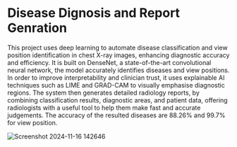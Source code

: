 # Disease Dignosis and Report Genration
This project uses deep learning to automate disease classification and view position identification in chest X-ray images, enhancing diagnostic accuracy and efficiency. It is built on DenseNet, a state-of-the-art convolutional neural network, the model accurately identifies diseases and view positions. In order to improve interpretability and clinician trust, it uses explainable AI techniques such as LIME and GRAD-CAM to visually emphasise diagnostic regions. The system then generates detailed radiology reports, by combining classification results, diagnostic areas, and patient data, offering radiologists with a useful tool to help them make fast and accurate judgements. The accuracy of the resulted diseases are 88.26% and 99.7% for view position. 

![Screenshot 2024-11-16 142646](https://github.com/user-attachments/assets/e36849b0-5409-4a5e-8601-b03eeb6e020b)
